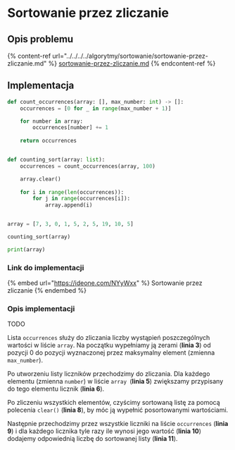 # Sortowanie przez zliczanie

## Opis problemu

{% content-ref url="../../../../algorytmy/sortowanie/sortowanie-przez-zliczanie.md" %}
[sortowanie-przez-zliczanie.md](../../../../algorytmy/sortowanie/sortowanie-przez-zliczanie.md)
{% endcontent-ref %}

## Implementacja

```python
def count_occurrences(array: [], max_number: int) -> []:
    occurrences = [0 for _ in range(max_number + 1)]

    for number in array:
        occurrences[number] += 1
        
    return occurrences


def counting_sort(array: list):
    occurrences = count_occurrences(array, 100)

    array.clear()
    
    for i in range(len(occurrences)):
        for j in range(occurrences[i]):
            array.append(i)


array = [7, 3, 0, 1, 5, 2, 5, 19, 10, 5]

counting_sort(array)

print(array)
```

### Link do implementacji

{% embed url="https://ideone.com/NYyWxx" %}
Sortowanie przez zliczanie
{% endembed %}

### Opis implementacji

TODO

Lista `occurrences` służy do zliczania liczby wystąpień poszczególnych wartości w liście `array`. Na początku wypełniamy ją zerami (**linia 3**) od pozycji 0 do pozycji wyznaczonej przez maksymalny element (zmienna `max_number`).

Po utworzeniu listy liczników przechodzimy do zliczania. Dla każdego elementu (zmienna `number`) w liście `array `(**linia 5**) zwiększamy przypisany do tego elementu licznik (**linia 6**).

Po zliczeniu wszystkich elementów, czyścimy sortowaną listę za pomocą polecenia `clear()` (**linia 8**), by móc ją wypełnić posortowanymi wartościami.

Następnie przechodzimy przez wszystkie liczniki na liście `occurrences` (**linia 9**) i dla każdego licznika tyle razy ile wynosi jego wartość (**linia 10**) dodajemy odpowiednią liczbę do sortowanej listy (**linia 11**).
